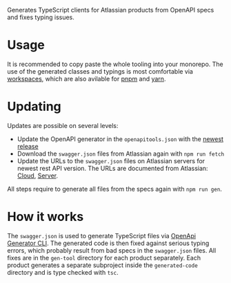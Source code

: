 Generates TypeScript clients for Atlassian products from OpenAPI specs and fixes typing issues.

# Usage

It is recommended to copy paste the whole tooling into your monorepo.
The use of the generated classes and typings is most comfortable via [workspaces](https://docs.npmjs.com/cli/v7/using-npm/workspaces), which are also avilable for [pnpm](https://pnpm.io/workspaces) and [yarn](https://yarnpkg.com/features/workspaces).

# Updating

Updates are possible on several levels:

- Update the OpenAPI generator in the `openapitools.json` with the [newest release](https://github.com/OpenAPITools/openapi-generator)
- Download the `swagger.json` files from Atlassian again with `npm run fetch`
- Update the URLs to the `swagger.json` files on Atlassian servers for newest rest API version. The URLs are documented from Atlassian: [Cloud](https://developer.atlassian.com/cloud/), [Server](https://developer.atlassian.com/server/).

All steps require to generate all files from the specs again with `npm run gen`.

# How it works

The `swagger.json` is used to generate TypeScript files via [OpenApi Generator CLI](https://github.com/OpenAPITools/openapi-generator-cli).
The generated code is then fixed against serious typing errors, which probably result from bad specs in the `swagger.json` files.
All fixes are in the `gen-tool` directory for each product separately.
Each product generates a separate subproject inside the `generated-code` directory and is type checked with `tsc`.
